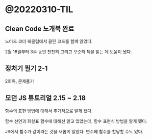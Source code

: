 # @20220310-TIL

## Clean Code 노개북 완료

노마드 코더 북클럽에서 클린 코드를 함께 읽었다. 

2월 18일부터 3주 동안 천천히 그리고 꾸준히 책을 읽는 데 도움이 됐다.

## 정처기 필기 2-1

2회독, 문제풀기

## 모던 JS 튜토리얼 2.15 ~ 2.18

함수의 표현 방법에 대해서 추가적으로 알게 됐다. 

함수 선언과 화살표 함수에 대해선 알고 있었는데, 함수 표현식 방법을 알게 됐다.

JS에서 함수가 값이라는 것을 새롭게 알았다. 변수에 함수를 할당할 수도 있다. 
